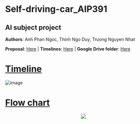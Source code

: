 # Self-driving-car_AIP391
## AI subject project

**Authors**: Anh Phan Ngoc, Thinh Ngo Duy, Truong Nguyen Nhat


**Proposal**: [Here](https://docs.google.com/document/d/1pJ-1mpVCfOzMSC11danirGs2GOsCmb-buNbJHjdytLo/edit?usp=sharing) |
**Timelines**: [Here](https://docs.google.com/spreadsheets/d/1tI2cD12YLB2aPiFoT3_adGZfaXKjOTtR2en1cJyj28g/edit?usp=sharing) | 
**Google Drive folder**: [Here](https://drive.google.com/drive/folders/14z2X1SkVipk8dSuBQIf7gDxpjtQ_vyRX?usp=sharing)


# [Timeline](https://docs.google.com/spreadsheets/d/1tI2cD12YLB2aPiFoT3_adGZfaXKjOTtR2en1cJyj28g/edit?usp=sharing)

![image](https://user-images.githubusercontent.com/105489258/172327718-c9bc5477-0b70-45fa-86f3-9f818c469a39.png)


# [Flow chart](https://app.diagrams.net/#G1B7SDmvY0hIDqaHdsrO-5gehTCWmqGAVJ)
<p align="center">
  <img src="https://user-images.githubusercontent.com/87382851/169862843-df417c02-97ff-485f-8590-8b3e131b3d97.png">
</p>

